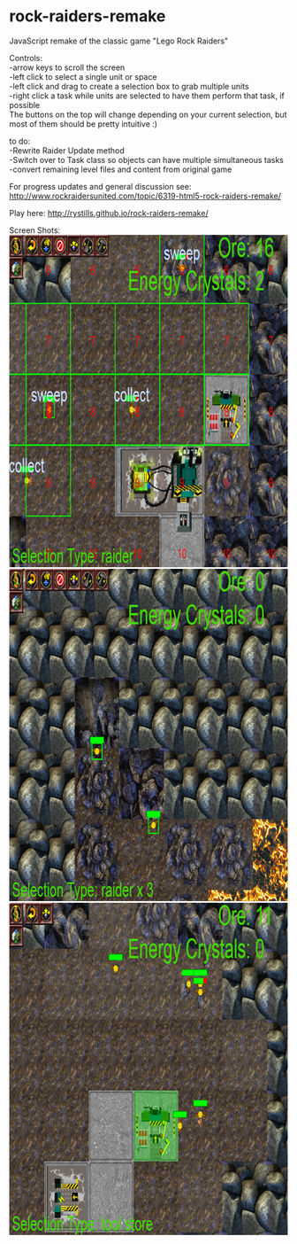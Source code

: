 # rock-raiders-remake  
JavaScript remake of the classic game "Lego Rock Raiders"  
  
Controls:  
-arrow keys to scroll the screen  
-left click to select a single unit or space  
-left click and drag to create a selection box to grab multiple units  
-right click a task while units are selected to have them perform that task, if possible  
The buttons on the top will change depending on your current selection, but most of them should be pretty intuitive :)  
  
to do:  
-Rewrite Raider Update method  
-Switch over to Task class so objects can have multiple simultaneous tasks  
-convert remaining level files and content from original game  
  
For progress updates and general discussion see: http://www.rockraidersunited.com/topic/6319-html5-rock-raiders-remake/  
  
Play here: http://rystills.github.io/rock-raiders-remake/  
  
Screen Shots:  
<img src="screenshots\preview 1.png" width="800" height="600">  
<img src="screenshots\preview 2.png" width="800" height="600">  
<img src="screenshots\preview 3.png" width="800" height="600">  
